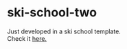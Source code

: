 # ski-school-two
Just developed in a ski school template.<br>
Check it <a href="http://www.octavianmos.esy.es/projects/scoala_ski_two/index.html">here.</a>
